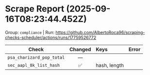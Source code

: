 # Scrape Report (2025-09-16T08:23:44.452Z)

Group: `compliance`  |  Run: https://github.com/AlbertoRoca96/scraping-checks-scheduler/actions/runs/17759526772

| Check | Changed | Keys | Error |
|---|:---:|:--|:--|
| `psa_charizard_pop_total` | — |  |  |
| `sec_aapl_8k_list_hash` | ✅ | hash, length |  |
